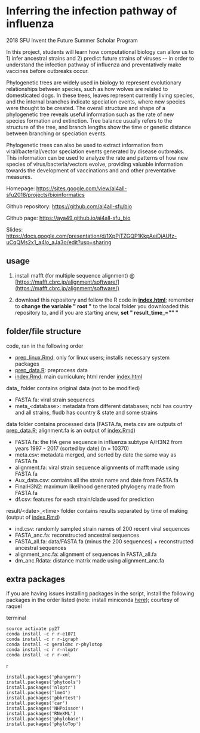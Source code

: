 # Inferring the infection pathway of influenza
2018 SFU Invent the Future Summer Scholar Program

In this project, students will learn how computational biology can allow us to 1) infer ancestral strains and 2) predict future strains of viruses -- in order to understand the infection pathway of influenza and preventatively make vaccines before outbreaks occur. 

Phylogenetic trees are widely used in biology to represent evolutionary relationships between species, such as how wolves are related to domesticated dogs. In these trees, leaves represent currently living species, and the internal branches indicate speciation events, where new species were thought to be created. The overall structure and shape of a phylogenetic tree reveals useful information such as the rate of new species formation and extinction. Tree balance usually refers to the structure of the tree, and branch lengths show the time or genetic distance between branching or speciation events.

Phylogenetic trees can also be used to extract information from viral/bacterial/vector speciation events generated by disease outbreaks. This information can be used to analyze the rate and patterns of how new species of virus/bacteria/vectors evolve, providing valuable information towards the development of vaccinations and and other preventative measures.

Homepage: https://sites.google.com/view/ai4all-sfu2018/projects/bioinformatics

Github repository: https://github.com/ai4all-sfu/bio

Github page: https://aya49.github.io/ai4all-sfu_bio

Slides: https://docs.google.com/presentation/d/1XpPjTZGQP1KkpAeiDjAUfz-uCqQMs2x1_a4lo_aJa3o/edit?usp=sharing


## usage

1. install mafft (for multiple sequence alignment) @ [https://mafft.cbrc.jp/alignment/software/](https://mafft.cbrc.jp/alignment/software/)

2. download this repository and follow the R code in **[index.html](https://aya49.github.io/ai4all-sfu_bio/)**; remember to **change the variable " root "** to the local folder you downloaded this repository to, and if you are starting anew, **set " result\_time\_="" "**

## folder/file structure

code, ran in the following order
- [prep_linux.Rmd](prep_linux.Rmd): only for linux users; installs necessary system packages
- [prep_data.R](prep_data.R): preprocess data
- [index.Rmd](index.Rmd): main curriculum; html render [index.html](index.html)

data_ folder contains original data (not to be modified)
- FASTA.fa: viral strain sequences
- meta\_\<database\>: metadata from different databases; ncbi has country and all strains, fludb has country & state and some strains

data folder contains processed data (FASTA.fa, meta.csv are outputs of [prep_data.R](prep_data.R); alignment.fa is an output of [index.Rmd](index.Rmd))
- FASTA.fa: the HA gene sequence in influenza subtype A/H3N2 from years 1997 - 2017 (sorted by date) (n = 10370)
- meta.csv: metadata merged, and sorted by date the same way as FASTA.fa 
- alignment.fa: viral strain sequence alignments of mafft made using FASTA.fa 
- Aux_data.csv: contains all the strain name and date from FASTA.fa
- FinalH3N2: maximum likelihood generated phylogeny made from FASTA.fa
- df.csv: features for each strain/clade used for prediction

result/\<date\>\_\<time\> folder contains results separated by time of making (output of [index.Rmd](index.Rmd))
- ind.csv: randomly sampled strain names of 200 recent viral sequences
- FASTA\_anc.fa: reconstructed ancestral sequences
- FASTA\_all.fa: data/FASTA.fa (minus the 200 sequences) + reconstructed ancestral sequences
- alignment\_anc.fa: alignment of sequences in FASTA\_all.fa
- dm\_anc.Rdata: distance matrix made using alignment\_anc.fa


## extra packages

if you are having issues installing packages in the script, install the following packages in the order listed (note: install miniconda [here](https://conda.io/docs/user-guide/install/index.html)); courtesy of raquel

terminal
```{bash}
source activate py27
conda install -c r r-e1071 
conda install -c r r-igraph 
conda install -c geraldmc r-phylotop 
conda install -c r r-nloptr
conda install -c r r-xml 
```
r
```{r}
install.packages('phangorn') 
install.packages('phytools')
install.packages('nloptr') 
install.packages('lme4') 
install.packages('pbkrtest') 
install.packages('car') 
install.packages('NHPoisson') 
install.packages('RNeXML') 
install.packages('phylobase') 
install.packages('phyloTop') 
```





